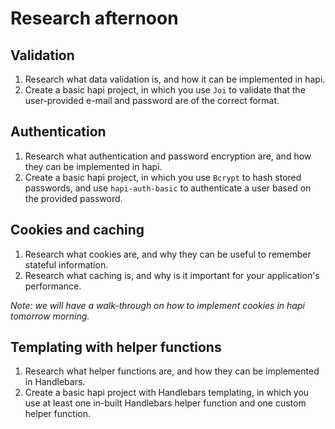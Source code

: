 # Research afternoon

## Validation

1. Research what data validation is, and how it can be implemented in hapi.
2. Create a basic hapi project, in which you use `Joi` to validate that the
   user-provided e-mail and password are of the correct format.

## Authentication

1. Research what authentication and password encryption are, and how they can be
   implemented in hapi.
2. Create a basic hapi project, in which you use `Bcrypt` to hash stored passwords,
   and use `hapi-auth-basic` to authenticate a user based on the provided password.

## Cookies and caching
1. Research what cookies are, and why they can be useful to remember stateful information.
2. Research what caching is, and why is it important for your application's performance.

_Note: we will have a walk-through on how to implement cookies in hapi tomorrow morning._

## Templating with helper functions
1. Research what helper functions are, and how they can be implemented in Handlebars.
2. Create a basic hapi project with Handlebars templating, in which you use at
   least one in-built Handlebars helper function and one custom helper function.
